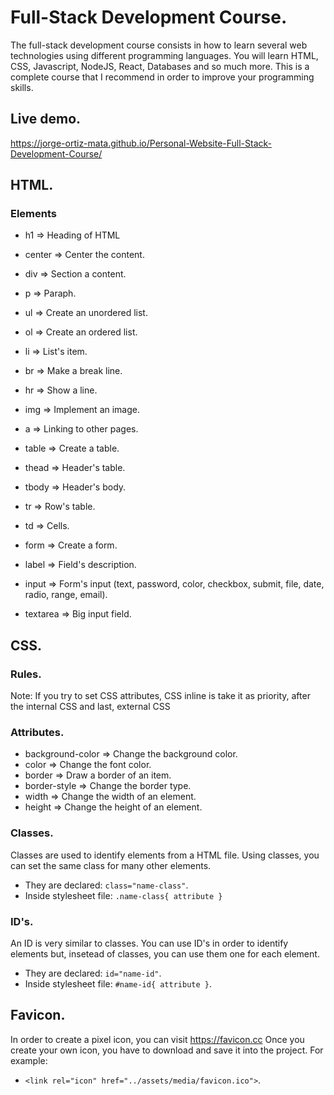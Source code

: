 
# Full-Stack Development Course.

The full-stack development course consists in how to learn several web technologies using different programming languages.
You will learn HTML, CSS, Javascript, NodeJS, React, Databases and so much more. This is a complete course that I recommend
in order to improve your programming skills.

## Live demo.

https://jorge-ortiz-mata.github.io/Personal-Website-Full-Stack-Development-Course/

## HTML.

### Elements

* h1 => Heading of HTML
* center => Center the content.
* div => Section a content.
* p => Paraph.

* ul => Create an unordered list.
* ol => Create an ordered list.
* li => List's item.
* br => Make a break line.
* hr => Show a line.

* img => Implement an image.

* a => Linking to other pages.

* table => Create a table.
* thead => Header's table.
* tbody => Header's body.
* tr => Row's table.
* td => Cells.

* form => Create a form.
* label => Field's description.
* input => Form's input (text, password, color, checkbox, submit, file, date, radio, range, email).
* textarea => Big input field.

## CSS.

### Rules. 

Note: If you try to set CSS attributes, CSS inline is take it as priority, after the internal CSS and last, external CSS

### Attributes.

* background-color => Change the background color.
* color => Change the font color.
* border => Draw a border of an item.
* border-style => Change the border type.
* width => Change the width of an element.
* height => Change the height of an element.

### Classes.

Classes are used to identify elements from a HTML file. Using classes, you can set the same class for many other elements.

* They are declared: `class="name-class"`.
* Inside stylesheet file: `.name-class{ attribute }`

### ID's.

An ID is very similar to classes. You can use ID's in order to identify elements but, insetead of classes, you can use them one for each element.

* They are declared: `id="name-id"`.
* Inside stylesheet file: `#name-id{ attribute }`.

## Favicon.

In order to create a pixel icon, you can visit https://favicon.cc 
Once you create your own icon, you have to download and save it into the project. For example:

* `<link rel="icon" href="../assets/media/favicon.ico">`.
